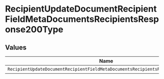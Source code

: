 # RecipientUpdateDocumentRecipientFieldMetaDocumentsRecipientsResponse200Type


## Values

| Name                                                                              | Value                                                                             |
| --------------------------------------------------------------------------------- | --------------------------------------------------------------------------------- |
| `RecipientUpdateDocumentRecipientFieldMetaDocumentsRecipientsResponse200TypeDate` | date                                                                              |